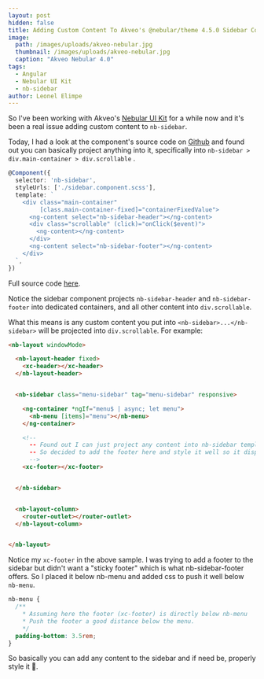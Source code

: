 ```yaml
---
layout: post
hidden: false
title: Adding Custom Content To Akveo's @nebular/theme 4.5.0 Sidebar Component
image: 
  path: /images/uploads/akveo-nebular.jpg
  thumbnail: /images/uploads/akveo-nebular.jpg
  caption: "Akveo Nebular 4.0"
tags:
  - Angular
  - Nebular UI Kit
  - nb-sidebar
author: Leonel Elimpe
---
```

So I've been working with Akveo's [Nebular UI Kit](https://akveo.github.io/nebular/) for a while now and it's been a real issue adding custom content to `nb-sidebar`.

Today, I had a look at the component's source code on [Github](https://github.com/akveo/nebular/tree/master/src/framework/theme/components/sidebar) and found out you can basically project anything into it, specifically into `nb-sidebar > div.main-container > div.scrollable` .

```typescript
@Component({
  selector: 'nb-sidebar',
  styleUrls: ['./sidebar.component.scss'],
  template: `
    <div class="main-container"
         [class.main-container-fixed]="containerFixedValue">
      <ng-content select="nb-sidebar-header"></ng-content>
      <div class="scrollable" (click)="onClick($event)">
        <ng-content></ng-content>
      </div>
      <ng-content select="nb-sidebar-footer"></ng-content>
    </div>
  `,
})
```

Full source code [here](https://github.com/akveo/nebular/blob/master/src/framework/theme/components/sidebar/sidebar.component.ts).

Notice the sidebar component projects `nb-sidebar-header` and `nb-sidebar-footer` into dedicated containers, and all other content into `div.scrollable`.

What this means is any custom content you put into `<nb-sidebar>...</nb-sidebar>` will be projected into `div.scrollable`. For example:

```html
<nb-layout windowMode>

  <nb-layout-header fixed>
    <xc-header></xc-header>
  </nb-layout-header>


  <nb-sidebar class="menu-sidebar" tag="menu-sidebar" responsive>

    <ng-container *ngIf="menu$ | async; let menu">
      <nb-menu [items]="menu"></nb-menu>
    </ng-container>

    <!--
      -- Found out I can just project any content into nb-sidebar template's .scrollable div.
      -- So decided to add the footer here and style it well so it displays properly.
      -->
    <xc-footer></xc-footer>


  </nb-sidebar>


  <nb-layout-column>
    <router-outlet></router-outlet>
  </nb-layout-column>


</nb-layout>
```

Notice my `xc-footer` in the above sample. I was trying to add a footer to the sidebar but didn't want a "sticky footer" which is what nb-sidebar-footer offers. So I placed it below nb-menu and added css to push it well below `nb-menu`.

```css
nb-menu {
  /**
    * Assuming here the footer (xc-footer) is directly below nb-menu
    * Push the footer a good distance below the menu.
    */
  padding-bottom: 3.5rem;
}
```

So basically you can add any content to the sidebar and if need be, properly style it 🙂.
